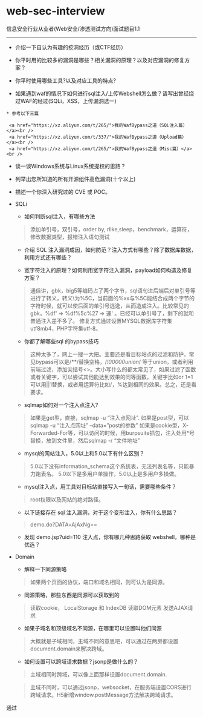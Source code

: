  # web-sec-interview

信息安全行业从业者(Web安全/渗透测试方向)面试题目1.1

---

   * 介绍一下自认为有趣的挖洞经历（或CTF经历）

   * 你平时用的比较多的漏洞是哪些？相关漏洞的原理？以及对应漏洞的修复方案？

   * 你平时使用哪些工具?以及对应工具的特点?
 
   * 如果遇到waf的情况下如何进行sql注入/上传Webshell怎么做？请写出曾经绕过WAF的经过(SQLi，XSS，上传漏洞选一) 
   
    * 参考以下三篇
    
     <a href="https://xz.aliyun.com/t/265/">我的WafBypass之道（SQL注入篇）</a><br />
     <a href="https://xz.aliyun.com/t/337/">我的WafBypass之道（Upload篇）</a><br />
     <a href="https://xz.aliyun.com/t/265/">我的WafBypass之道（Misc篇）</a><br />

   * 谈一谈Windows系统与Linux系统提权的思路？  
 
   * 列举出您所知道的所有开源组件高危漏洞(十个以上)  
 
   * 描述一个你深入研究过的 CVE 或 POC。
 


* SQLi
   * 如何判断sql注入，有哪些方法
    > 添加单引号，双引号，order by, rlike,sleep，benchmark，运算符，修改数据类型，报错注入语句测试
   
   * 介绍 SQL 注入漏洞成因，如何防范？注入方式有哪些？除了数据库数据，利用方式还有哪些？
   
   * 宽字符注入的原理？如何利用宽字符注入漏洞，payload如何构造及修复方案？
    > 通俗讲，gbk，big5等编码占了两个字节，sql语句进后端后对单引号等进行了转义，转义\为%5C，当前面的%xx与%5C能结合成两个字节的字符时候，就可以使后面的单引号逃逸，从而造成注入。比较常见的gbk，%df' =>
%df%5c%27 => 運' 。已经可以单引号了，剩下的就和普通注入差不多了。
    > 修复方式通过设置MYSQL数据库字符集utf8mb4，PHP字符集utf-8。

   * 你都了解哪些sql 的bypass技巧
    > 这种太多了，网上一搜一大把。主要还是看目标站点的过滤和防护，常见bypass可以是/**/替换空格，/*!00000union*/ 等于union，或者利用前端过滤，添加尖括号<>。大小写什么的都太常见了，如果过滤了函数或者关键字，可以尝试其他能达到效果的同等函数，关键字比如or 1=1可以用||1替换，或者用运算符比如/，%达到相同的效果。总之，还是看要求。


   * sqlmap如何对一个注入点注入?
    > 如果是get型，直接，sqlmap -u “注入点网址”. 
    > 如果是post型，可以sqlmap -u “注入点网址” –data=”post的参数” 
    > 如果是cookie型，X-Forwarded-For等，可以访问的时候，用burpsuite抓包，注入处用*号替换，放到文件里，然后sqlmap -r “文件地址”
    
   * mysql的网站注入，5.0以上和5.0以下有什么区别？
    > 5.0以下没有information_schema这个系统表，无法列表名等，只能暴力跑表名。
    > 5.0以下是多用户单操作，5.0以上是多用户多操做。
    
   * mysql注入点，用工具对目标站直接写入一句话，需要哪些条件？
    > root权限以及网站的绝对路径。
   
   * 以下链接存在 sql 注入漏洞，对于这个变形注入，你有什么思路？ 
   > demo.do?DATA=AjAxNg== 
 
   * 发现 demo.jsp?uid=110 注入点，你有哪几种思路获取 webshell，哪种是优选？ 

* Domain
   * 解释一下同源策略
    > 如果两个页面的协议，端口和域名相同，则可认为是同源。
   
   * 同源策略，那些东西是同源可以获取到的
    > 读取cookie， LocalStorage 和 IndexDB
    > 读取DOM元素
    > 发送AJAX请求
    > 
   * 如果子域名和顶级域名不同源，在哪里可以设置叫他们同源
    > 大概就是子域相同，主域不同的意思吧，可以通过在两房都设置document.domain来解决跨域。
   * 如何设置可以跨域请求数据？jsonp是做什么的？
    > 主域相同时跨域，可以像上面那样设置document.domain.

    > 主域不同时，可以通过jsonp，websocket，在服务端设置CORS进行跨域请求。H5新增window.postMessage方法解决跨域请求。


通过<script>像服务器请求json数据，不受同源策略限制。


   * jsonp的业务意义？
* Ajax
   * Ajax是否遵循同源策略？
    > ajax全名是Asynchronous JavaScript and XML ，异步的javascript和XML技术。遵循同源策略，但是可以通过jsonp等进行规避。
   * JSON注入如何利用？
    > XSS跨站攻击
   * JSONP劫持利用方式及修复方案？

* 浏览器策略
   * 不同浏览器之间，安全策略有哪些不同，比如chrome，firefox，IE
    > 三种浏览器都遵循同源策略，内容安全策略(CSP), Cookie安全策略（httponly, Secure, Path）
   * CSP是什么？如何设置CSP？
   > CSP：Content Security Policy，内容安全策略。是繁育XSS攻击的一种安全机制，其思想是以服务器白名单的形式来配置可信的内容来源，客户端Web应用代码可以使用这些安全来源。

* XSS
   * XSS是什么，修复方式是？
    > XSS是跨站脚本攻击，用户提交的数据中可以构造代码来执行，从而实现窃取用户信息等攻击。修复方式：对字符实体进行转义、使用HTTP Only来禁止JavaScript读取Cookie值、输入时校验、浏览器与Web应用端采用相同的字符编码。 
   * xss的发生场景？
    > 个人理解是对用户提交数据为进行安全的过滤然后直接输入到页面当中，造成js代码的执行。至于具体场景，有输出的地方就有可能被xss的风险。
   * XSS持久化？
   * 如果给你一个XSS漏洞，你还需要哪些条件可以构造一个蠕虫？
    > XSS蠕虫：XSS攻击可能会造成系统中用户间的互相感染，导致整个系统用户的沦陷，能够造成这种危害的XSS漏洞成为XSS蠕虫。
1、构造一个具有自我复制的反射型XSS
2、插入评论、留言框
3、用户点击链接，链接内容指向同样的XSS向量。也就是注入了蠕虫代码的的存在存储型xss的页面。链接被点击后将继续造成蠕虫传播。
   * 在社交类的网站中，哪些地方可能会出现蠕虫？
    >留言板/评论/文章发布/私信...
   * 如果叫你来防御蠕虫，你有哪些方法？
    > 1、将本地带有破坏性的程序改名字。
2、关闭可执行文件。
3、禁止“FileSystemObject”就可以有效的控制VBS病毒的传播。具体操作方法：用regsvr32 scrrun.dll /u这条命令就可以禁止文件系统对象。
4、开启浏览器的安全设置。
   * 如果给你一个XSS盲打漏洞，但是返回来的信息显示，他的后台是在内网，并且只能使用内网访问，那么你怎么利用这个XSS？
    > github有一些现成的xss扫描内网端口的脚本，可以参考利用，再根据探测出来的信息进一步利用，比如开了redis等，再就是利用漏洞去getshell.
   * 如何防范 XSS 漏洞，在前端如何做，在后端如何做，哪里更好，为什么？
   * 黑盒如何检测XSS漏洞？

* CRLF注入
  * CRLF注入的原理
CRLF是回车+换行的简称。碰得比较少，基本没挖到过这种洞，简而言之一般是可以通过提交恶意数据里面包含回车，换行来达到控制服务器响应头的效果。碰到过潜在的CRLF都是提交回车和换行之后就500了。CRLF的利用可以是XSS，恶意重定向location，还有set-cookie.

* CSRF
   * CSRF是什么？修复方式？
    > CSRF是跨站请求伪造攻击，XSS是实现CSRF的诸多手段中的一种，是由于没有在关键操作执行时进行是否由用户自愿发起的确认。修复方式：筛选出需要防范`的页面然后嵌入Token、再次输入密码、检验Referer。
  * CSRF漏洞的本质是什么？
     > CSRF即跨站请求伪造，以受害者的身份向服务器发送一个请求。本质上个人觉得是服务端在执行一些敏感操作时候对提交操作的用户的身份校检不到位。
  * 防御CSRF都有哪些方法，JAVA是如何防御CSRF漏洞的，token一定有用么？
   * 防御CSRF一般是加上referer和csrf_token.
   * 具体可以参考这篇<a href="https://www.ibm.com/developerworks/cn/web/1102_niugang_csrf/index.html">CSRF攻击的CSRF攻击的应对之道</a>
  * CSRF、SSRF和重放攻击有什么区别？ 
   * CSRF是跨站请求伪造攻击，由客户端发起 
   * SSRF是服务器端请求伪造，由服务器发起 
   * 重放攻击是将截获的数据包进行重放，达到身份认证等目的

* SSRF
  * SSRF漏洞原理、利用方式及修复方案？Java和PHP的SSRF区别？

* 逻辑漏洞
   * 说出至少三种业务逻辑漏洞，以及修复方式？ 
    > 密码找回漏洞中存在密码允许暴力破解、存在通用型找回凭证、可以跳过验证步骤、找回凭证可以拦包获取等方式来通过厂商提供的密码找回功能来得到密码 
    > 身份认证漏洞中最常见的是会话固定攻击和 Cookie 仿冒，只要得到 Session 或 Cookie 即可伪造用户身份 
    > 验证码漏洞中存在验证码允许暴力破解、验证码可以通过 Javascript 或者改包的方法来进行绕过

* 越权访问(水平/垂直/未授权)
 * 谈谈水平/垂直/未授权越权访问的区别?
 * 越权问题如何检测？

* XML注入
 * XXE是什么？修复方案是？
  * XXE是XML外部实体注入攻击，XML中可以通过调用实体来请求本地或者远程内容，和远程文件保护类似，会引发相关安全问题，例如敏感文件读取。修复方式：XML解析库在调用时严格禁止对外部实体的解析。

* URL重定向
 * URL白名单绕过

* HTML5
   * 说说HTML5有哪些新的安全特性
H5新增了不少标签，在绕过xss防御方面多了不少选择。还有就是新增了本地存储，localstorage 和session storage,可以通过xss修改本地存储达到类似一个存储xss的效果。
<code>
<video onerror=alert(1)><source>
<video><sourceonerror="javascript:alert(1)"
<video src=".." onloadedmetadata="alert(1)" ondurationchanged="alert(2)" ontimeupdate="alert(3)"></video>
<video><sourceonerrorsourceonerrorsourceonerrorsourceonerror="javascript:alert(1)“>
<videopostervideopostervideopostervideoposter=”javascript:alert(1)”> 
</code>
   * HTML5白名单要有哪些标签
参考<a href="https://segmentfault.com/a/1190000003756563">HTML5安全问题</a>

* java
   * 你都了解哪些java框架？
    > struts2 ,spring,spring security, shiro 等
    > 
   * java的MVC结构都是做什么的，数据流向数据库的顺序是什么？
   * 了解java沙箱吗？
   * ibats的参数化查询能不能有效的控制sql注入？有没有危险的方法可以造成sql注入？
   * 说说两次struts2漏洞的原理
   * ongl在这个payload中起了什么作用？
   * \u0023是什么字符的16进制编码？为什么在payload中要用他？
   * java会不会发生执行系统命令的漏洞？java都有哪些语句，方法可以执行系统命令
   * 如果叫你修复一个xss漏洞，你会在java程序的那个层里面进行修复？
   * xss filter在java程序的哪里设置？
   * 说下java的类反射在安全上可能存在哪些问题
   * Java反序列化漏洞的原理?解决方案?

* PHP
   * php里面有哪些方法可以不让错误回显？
    > php的配置文件php.ini进行了修改，display_errors = On 修改为 display_errors = off时候就没有报错提示。
    > 在php脚本开头添加error_reporting(0); 也可以达到关闭报错的作用
    > 除了上面的，还可以在执行语句前面添加@
   * php.ini可以设置哪些安全特性
   
    > 关闭报错，设置open_basedir，禁用危险函数，打开gpc。有具体的文章介绍安全配置这一块，属于运维的工作范围。
    > 
   * php的%00截断的原理是什么？
   
    > 存在于5.3.4版本下，一般利用在文件上传时文件名的截断，或者在对文件进行操作时候都有可能存在00阶段的情况。 如filename=test.php%00.txt 会被截断成test.php，00后面的被忽略。系统在对文件名读取时候，如果遇到0x00,就会认为读取已经结束了。
    > 
   * php webshell检测，有哪些方法
    > 个人知道的大体上分为静态检测和动态检测两种。静态检测比如查找危险函数，如eval，system等。动态检测是检测脚本运行时要执行的动作，比如文件操作，socket操作等。具体方法可以是通过D盾或者其他查杀软件进行查杀，现在也有基于机器学习的webshell识别。
    > 
   * php的LFI，本地包含漏洞原理是什么？写一段带有漏洞的代码。手工的话如何发掘？如果无报错回显，你是怎么遍历文件的？
   * php反序列化漏洞的原理?解决方案?

* 中间件
   * tomcat要做哪些安全加固？
   * 如果tomcat重启的话，webapps下，你删除的后台会不会又回来？
   * 常见的网站服务器中间件容器。
    > IIS、Apache、nginx、Lighttpd、Tomcat
    > JAVA中间件[Tomcat/Jetty/JBOSS/WebLogic/Coldfusion/Websphere/GlassFish]
   * 说说常见的中间件解析漏洞利用方式  
    > IIS 6.0
     > /xx.asp/xx.jpg "xx.asp"是文件夹名
     > 
    > IIS 7.0/7.5
    > 默认Fast-CGI开启，直接在url中图片地址后面输入/1.php，会把正常图片当成php解析
    > 
    > Nginx
     > 版本小于等于0.8.37，利用方法和IIS 7.0/7.5一样，Fast-CGI关闭情况下也可利用。
     > 空字节代码 xxx.jpg%00.php
     > 
    > Apache
     > 上传的文件命名为：test.php.x1.x2.x3，Apache是从右往左判断后缀
     > 
    > lighttpd
     > xx.jpg/xx.php
     > 
   * Redis未授权访问漏洞如何入侵利用？

* 数据库
   * mysql UDF提权5.1以上版本和5.1以下有什么区别,以及需要哪些条件?
   
   > 1)Mysql版本大于5.1版本udf.dll文件必须放置于MYSQL安装目录下的lib\plugin文件夹下。
   > 
   > 2)Mysql版本小于5.1版本。udf.dll文件在Windows2003下放置于c:\windows\system32，在windows2000下放置于c:\winnt\system32。
   > 
   > 3)掌握的mysql数据库的账号有对mysql的insert和delete权限以创建和抛弃函数，一般以root账号为佳，具备`root账号所具备的权限的其它账号也可以。
   > 
   > 4)可以将udf.dll写入到相应目录的权限。

   * mysql数据库默认有哪些库？说出库的名字
   
    > infomation_schema， msyql， performance_scheme, test
    > 
   * mysql的用户名密码是存放在那张表里面？mysql密码采用哪种加密方式？
    > mysql数据库下的user表。
    > 
   * mysql表权限里面，除了增删改查，文件读写，还有哪些权限？
   * mysql安全要如何做？
   * sqlserver public权限要如何提权
   * Windows、Linux、数据库的加固降权思路，任选其一  

* Linux
   * 简述Linux系统安全加固需要做哪些方面
   * 你使用什么工具来判断系统是否存在后门
   * Linux的Selinux是什么？如何设置Selinux？
   * iptables工作在TCPIP模型中的哪层？
   * 如果无法升级内核，那么如何保证系统不被已知的exp提权？
   * syslog里面都有哪些日志？安装软件的日志去哪找？
   * 如何查询ssh的登录日志？如何配置syslog的日志格式？
   * syslog可不可以使用vi等工具直接查看？是二进制文件吗？
   * 如果一台Linux服务器被入侵后,你会如何做应急响应?
   * 反弹 shell 的常用命令？一般常反弹哪一种 shell？为什么？

* 应急响应
  * 有哪几种后门实现方式？
  * webshell检测有什么方法思路？
  * Linux服务器中了木马后，请简述应急思路？
  * 遇到新0day\(比如Struts2\)后，应该如何进行应急响应？
  * 新业务上线前可以从哪些方向进行安全评估？
  * 现有系统可以从哪些方向进行审计发现其中的安全风险？

* 信息采集
   * 踩点都要采集哪些信息？
   * DNS在渗透中的作用
   * 如何绕过CDN获取目标网站真实IP，谈谈你的思路？  
 
    <a href="https://zhuanlan.zhihu.com/p/33440472">绕过CDN寻找网站真实IP的方法汇总</a>
    
   * 如果给你一个网站,你的渗透测试思路是什么?
在获取书面授权的前提下

    * 1.信息收集
     *  获取域名的whois信息,获取注册者邮箱姓名电话等。 
     *  查询服务器旁站以及子域名站点，因为主站一般比较难，所以先看看旁站有没有通用性的cms或者其他漏洞。 
     *  查看服务器操作系统版本，web中间件，看看是否存在已知的漏洞，比如IIS，APACHE,NGINX的解析漏洞 
     *  查看IP，进行IP地址端口扫描，对响应的端口进行漏洞探测，比如 rsync,心脏出血，
     mysql,ftp,ssh弱口令等。 
     *  扫描网站目录结构，看看是否可以遍历目录，或者敏感文件泄漏，比如php探针 
     *  google hack 进一步探测网站的信息，后台，敏感文件
    * 2.漏洞扫描 
     *  开始检测漏洞，如XSS,CSRF,SQL注入，代码执行，命令执行，越权访问，目录读取，任意文件读取，
     下载，文件包含， 远程命令执行，弱口令，上传，编辑器漏洞，暴力破解等 
    * 3.漏洞利用 
     *  利用以上的方式拿到webshell，或者其他权限 
    * 4.权限提升 
     *  提权服务器，比如windows下mysql的udf提权，serv-u提权，windows低版本的漏洞，如iis6,pr,
     巴西烤肉
     *  linux脏牛漏洞，linux内核版本漏洞提权，linux下的mysql root提权以及oracle低权限提权
    * 5.日志清理 
    * 6.总结报告及修复方案


   * 在渗透过程中，收集目标站注册人邮箱对我们有什么价值？
    * 丢社工库里看看有没有泄露密码，然后尝试用泄露的密码进行登录后台。
    * 用邮箱做关键词进行丢进搜索引擎。
    * 利用搜索到的关联信息找出其他邮进而得到常用社交账号。
    * 社工找出社交账号，里面或许会找出管理员设置密码的习惯 。
    * 利用已有信息生成专用字典。
    * 观察管理员常逛哪些非大众性网站，拿下它，你会得到更多好东西。
    
   * 判断出网站的CMS对渗透有什么意义？
    * 查找网上已曝光的程序漏洞。
    * 如果开源，还能下载相对应的源码进行代码审计。
    * 一个成熟并且相对安全的CMS，渗透时扫目录的意义？
    * 敏感文件、二级目录扫描
    * 站长的误操作比如：网站备份的压缩文件、说明.txt、二级目录可能存放着其他站点
